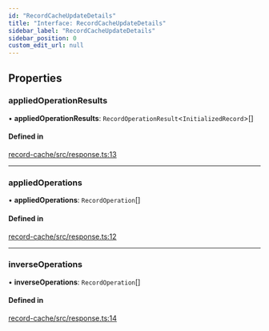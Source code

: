 ```yaml
---
id: "RecordCacheUpdateDetails"
title: "Interface: RecordCacheUpdateDetails"
sidebar_label: "RecordCacheUpdateDetails"
sidebar_position: 0
custom_edit_url: null
---
```


## Properties

### appliedOperationResults

• **appliedOperationResults**: `RecordOperationResult`<`InitializedRecord`\>[]

#### Defined in

[record-cache/src/response.ts:13](https://github.com/orbitjs/orbit/blob/6e0cbd41/packages/@orbit/record-cache/src/response.ts#L13)

___

### appliedOperations

• **appliedOperations**: `RecordOperation`[]

#### Defined in

[record-cache/src/response.ts:12](https://github.com/orbitjs/orbit/blob/6e0cbd41/packages/@orbit/record-cache/src/response.ts#L12)

___

### inverseOperations

• **inverseOperations**: `RecordOperation`[]

#### Defined in

[record-cache/src/response.ts:14](https://github.com/orbitjs/orbit/blob/6e0cbd41/packages/@orbit/record-cache/src/response.ts#L14)
